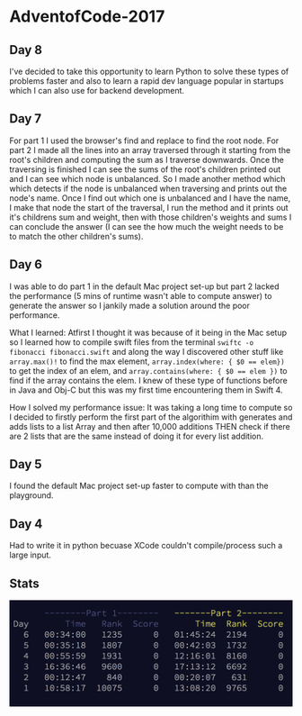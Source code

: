 # AdventofCode-2017

## Day 8

I've decided to take this opportunity to learn Python to solve these types of problems faster and also to learn a rapid dev language popular in startups which I can also use for backend development.

## Day 7

For part 1 I used the browser's find and replace to find the root node. For part 2 I made all the lines into an array traversed through it starting from the root's children and computing the sum as I traverse downwards. Once the traversing is finished I can see the sums of the root's children printed out and I can see which node is unbalanced. So I made another method which which detects if the node is unbalanced when traversing and prints out the node's name. Once I find out which one is unbalanced and I have the name, I make that node the start of the traversal, I run the method and it prints out it's childrens sum and weight, then with those children's weights and sums I can conclude the answer (I can see the how much the weight needs to be to match the other children's sums).

## Day 6
I was able to do part 1 in the default Mac project set-up but part 2 lacked the performance (5 mins of runtime wasn't able to compute answer) to generate the answer so I jankily made a solution around the poor performance. 


What I learned:
Atfirst I thought it was because of it being in the Mac setup so I learned how to compile swift files from the terminal ```swiftc -o fibonacci fibonacci.swift``` and along the way I discovered other stuff like ```array.max()!``` to find the max element, ```array.index(where: { $0 == elem})``` to get the index of an elem, and ```array.contains(where: { $0 == elem })``` to find if the array contains the elem. I knew of these type of functions before in Java and Obj-C but this was my first time encountering them in Swift 4.


How I solved my performance issue:
It was taking a long time to compute so I decided to firstly perform the first part of the algorithim with generates and adds lists to a list Array and then after 10,000 additions THEN check if there are 2 lists that are the same instead of doing it for every list addition.

## Day 5
I found the default Mac project set-up faster to compute with than the playground.

## Day 4
Had to write it in python becuase XCode couldn't compile/process such a large input.

## Stats

![Personal Statistics](stats.png)

